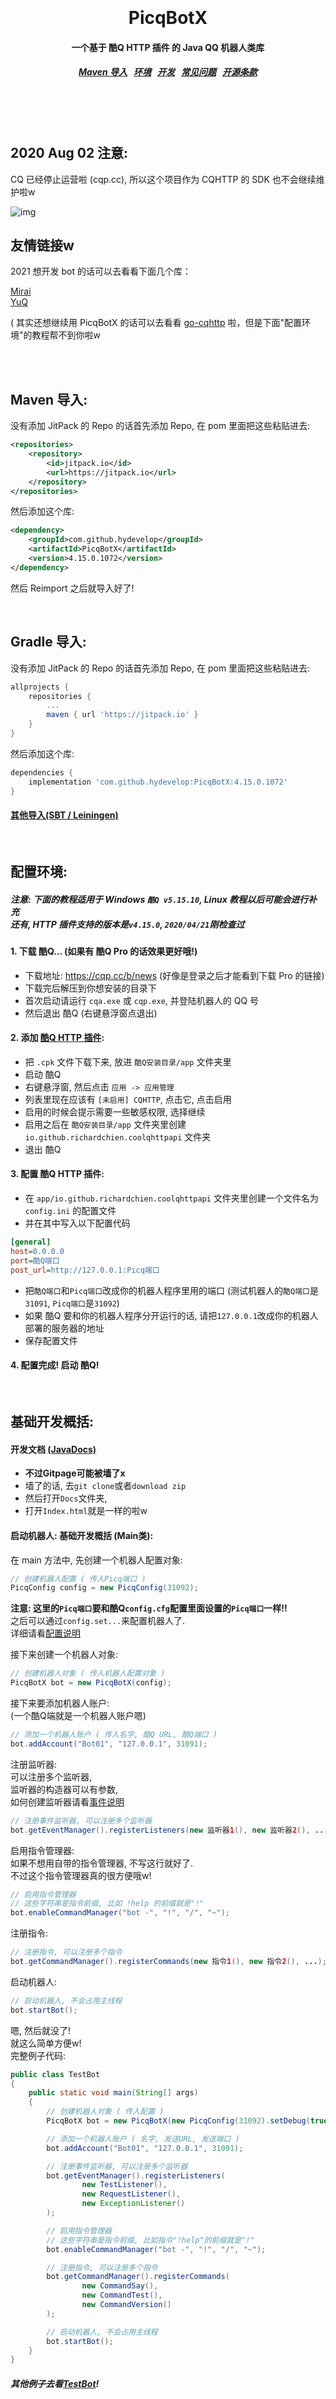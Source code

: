 <h1 align="center">
  <br>
  <br>
  PicqBotX
  <h4 align="center">
  一个基于 酷Q HTTP 插件 的 Java QQ 机器人类库
  </h4>
  <h5 align="center">
<a href="#maven">Maven 导入</a>&nbsp;&nbsp;
<a href="#environment">环境</a>&nbsp;&nbsp;
<a href="#development">开发</a>&nbsp;&nbsp;
<a href="#qa">常见问题</a>&nbsp;&nbsp;
<a href="#license">开源条款</a>
</h5>
  <br>
  <br>
  <br>
</h1>


## 2020 Aug 02 注意:

CQ 已经停止运营啦 (cqp.cc), 所以这个项目作为 CQHTTP 的 SDK 也不会继续维护啦w

![img](https://i.imgur.com/n4VtZ9S.png)

## 友情链接w

2021 想开发 bot 的话可以去看看下面几个库：

[Mirai](https://github.com/mamoe/mirai)  
[YuQ](https://github.com/YuQWorks/YuQ-Mirai-Demo)

( 其实还想继续用 PicqBotX 的话可以去看看 [go-cqhttp](https://github.com/Mrs4s/go-cqhttp) 啦，但是下面"配置环境"的教程帮不到你啦w

<br>
<br>

<a name="maven"></a>
Maven 导入:
--------

没有添加 JitPack 的 Repo 的话首先添加 Repo, 在 pom 里面把这些粘贴进去:

```xml
<repositories>
    <repository>
        <id>jitpack.io</id>
        <url>https://jitpack.io</url>
    </repository>
</repositories>
```

然后添加这个库:

```xml
<dependency>
    <groupId>com.github.hydevelop</groupId>
    <artifactId>PicqBotX</artifactId>
    <version>4.15.0.1072</version>
</dependency>
```

然后 Reimport 之后就导入好了!

<br>

<a name="gradle"></a>
Gradle 导入:
--------

没有添加 JitPack 的 Repo 的话首先添加 Repo, 在 pom 里面把这些粘贴进去:

```gradle
allprojects {
    repositories {
        ...
        maven { url 'https://jitpack.io' }
    }
}
```

然后添加这个库:

```gradle
dependencies {
    implementation 'com.github.hydevelop:PicqBotX:4.15.0.1072'
}
```

<!-- 每次更新都要手动改这些版本号好烦的_(:з」∠)_... -->

#### [其他导入(SBT / Leiningen)](https://jitpack.io/#hydevelop/PicqBotX/4.15.0.1072)

<br>

<a name="environment"></a>
配置环境:
--------

##### 注意: 下面的教程适用于 Windows `酷Q v5.15.10`, Linux 教程以后可能会进行补充<br>还有, HTTP 插件支持的版本是`v4.15.0`, `2020/04/21`刚检查过

#### 1. 下载 酷Q... (如果有 酷Q Pro 的话效果更好哦!)

* 下载地址: https://cqp.cc/b/news (好像是登录之后才能看到下载 Pro 的链接)
* 下载完后解压到你想安装的目录下
* 首次启动请运行 `cqa.exe` 或 `cqp.exe`, 并登陆机器人的 QQ 号
* 然后退出 酷Q (右键悬浮窗点退出)

#### 2. 添加 [酷Q HTTP 插件](https://github.com/richardchien/coolq-http-api/releases):

* 把 `.cpk` 文件下载下来, 放进 `酷Q安装目录/app` 文件夹里
* 启动 酷Q
* 右键悬浮窗, 然后点击 `应用 -> 应用管理`
* 列表里现在应该有 `[未启用] CQHTTP`, 点击它, 点击启用
* 启用的时候会提示需要一些敏感权限, 选择继续
* 启用之后在 `酷Q安装目录/app` 文件夹里创建 `io.github.richardchien.coolqhttpapi` 文件夹
* 退出 酷Q<br>

#### 3. 配置 酷Q HTTP 插件:

* 在 `app/io.github.richardchien.coolqhttpapi` 文件夹里创建一个文件名为 `config.ini` 的配置文件
* 并在其中写入以下配置代码

```ini
[general]
host=0.0.0.0
port=酷Q端口
post_url=http://127.0.0.1:Picq端口
```

* 把`酷Q端口`和`Picq端口`改成你的机器人程序里用的端口 (测试机器人的`酷Q端口`是`31091`, `Picq端口`是`31092`)
* 如果 酷Q 要和你的机器人程序分开运行的话, 请把`127.0.0.1`改成你的机器人部署的服务器的地址
* 保存配置文件

#### 4. 配置完成! 启动 酷Q!


<br>

<a name="development"></a>
基础开发概括:
--------


#### 开发文档 [(JavaDocs)](http://gitpage.hydev.org/PicqBotX/)

* **不过Gitpage可能被墙了x**
* 墙了的话, 去`git clone`或者`download zip`
* 然后打开`Docs`文件夹,
* 打开`Index.html`就是一样的啦w


#### 启动机器人: 基础开发概括 (Main类):

在 main 方法中, 先创建一个机器人配置对象:

```java
// 创建机器人配置 ( 传入Picq端口 )
PicqConfig config = new PicqConfig(31092);
```

**注意: 这里的`Picq端口`要和酷Q`config.cfg`配置里面设置的`Picq端口`一样!!**<br>
之后可以通过`config.set...`来配置机器人了.<br>
详细请看[配置说明](#config)

接下来创建一个机器人对象:

```java
// 创建机器人对象 ( 传入机器人配置对象 )
PicqBotX bot = new PicqBotX(config);
```

接下来要添加机器人账户:<br>
(一个酷Q端就是一个机器人账户嗯)

```java
// 添加一个机器人账户 ( 传入名字, 酷Q URL, 酷Q端口 )
bot.addAccount("Bot01", "127.0.0.1", 31091);
```

注册监听器: <br>
可以注册多个监听器, <br>
监听器的构造器可以有参数, <br>
如何创建监听器请看[事件说明](#events)

```java
// 注册事件监听器, 可以注册多个监听器
bot.getEventManager().registerListeners(new 监听器1(), new 监听器2(), ...);
```

启用指令管理器: <br>
如果不想用自带的指令管理器, 不写这行就好了. <br>
不过这个指令管理器真的很方便哦w!

```java
// 启用指令管理器
// 这些字符串是指令前缀, 比如 !help 的前缀就是"!"
bot.enableCommandManager("bot -", "!", "/", "~");
```

注册指令:

```java
// 注册指令, 可以注册多个指令
bot.getCommandManager().registerCommands(new 指令1(), new 指令2(), ...);
```

启动机器人: 

```java
// 启动机器人, 不会占用主线程
bot.startBot();
```

嗯, 然后就没了!<br>
就这么简单方便w!<br>
完整例子代码:

```java
public class TestBot
{
    public static void main(String[] args)
    {
        // 创建机器人对象 ( 传入配置 )
        PicqBotX bot = new PicqBotX(new PicqConfig(31092).setDebug(true));

        // 添加一个机器人账户 ( 名字, 发送URL, 发送端口 )
        bot.addAccount("Bot01", "127.0.0.1", 31091);

        // 注册事件监听器, 可以注册多个监听器
        bot.getEventManager().registerListeners(
                new TestListener(), 
                new RequestListener(),
                new ExceptionListener()
        );

        // 启用指令管理器
        // 这些字符串是指令前缀, 比如指令"!help"的前缀就是"!"
        bot.enableCommandManager("bot -", "!", "/", "~");

        // 注册指令, 可以注册多个指令
        bot.getCommandManager().registerCommands(
                new CommandSay(),
                new CommandTest(),
                new CommandVersion()
        );

        // 启动机器人, 不会占用主线程
        bot.startBot();
    }
}
```

##### 其他例子去看[TestBot](https://github.com/hydevelop/PicqBotX/blob/master/src/test/java/cc/moecraft/test/icq/TestBot.java)!

<br>

<a name="development-full"></a>
完整开发文档:
--------

<a name="config"></a>

### 1. 配置:

```java
// 创建机器人配置 ( 传入Picq端口 )
PicqConfig config = new PicqConfig(31092);
```

可以通过`config.set...`来配置机器人嗯w<br>
下面这些是可以配置的配置项:

| 配置项 Set 方法和默认值 | 配置项介绍 |
| :------------ | :------------ |
| `setDebug(false)` | 是否输出Debug消息 |
| `setNoVerify(false)` | 是否跳过酷Q版本验证 (不推荐) |
| `setCommandAlsoCallEvents(true)` | 指令是否触发消息事件 |
| `setUseAsyncCommands(true)` | 是否异步执行指令 |
| `setMaintenanceMode(false)` | 是否启用维护模式 |
| `setmaintenanceResponse("- 机器人正在维护 -")` | 维护模式回复 (设为空就不会回复了) |
| `setAutoMultiAccountOptimizatinos(true)` | 是否自动判断是否开启多账号优化 |
| `setMultiAccountOptimizatinos(true)` | 不自动判断的时候是否手动开启多账号优化 |
| `setEventPaused(false)` | 是否暂停事件 |
| `setHttpPaused(false)` | 是否暂停HTTP接收 |
| `setSecret("")` | SHA1 验证秘钥 (设置为空就是不验证w) |
| `setAccessToken("")` | Access Token 访问令牌 (设置为空就是不用令牌) |
| `setApiRateLimited(false)` | 是否启用限速调用API (需要enable_rate_limited_actions=true) |
| `setApiAsync(false)` | 是否异步调用API |
| `setCommandArgsSplitRegex(" ")` | 解析指令的时候用来分割参数的正则 |

还有一些必须在`new PicqBotX(config)`之前设置的配置项:<br>
这些项启动之后改掉也没用了啦w

| 配置项 Set 方法和默认值 | 配置项介绍 |
| :------------ | :------------ |
| `setColorSupportLevel(FORCED)` | Logger颜色支持级别 (设为DISABLED就没有颜色了) |
| `setLogPath("logs")` | Logger日志路径 (设为空就不输出文件了) |
| `setLogFileName("PicqBotX-Log")` | Logger日志文件名 |
| `setLogInit(true)` | 是否输出启动日志 |


<a name="events"></a>

### 2. 监听事件:

```java
public class 类名随意 extends IcqListener // 必须继承 IcqListener 监听器类
{
    @EventHandler // 这个注解必须加, 用于反射时判断哪些方法是事件方法的, 不用 @Override
    public void 方法名随意(事件类名 event) // 想监听什么事件就写在事件类名这里, 一个方法只能有一个事件参数
    {
        // 处理
    }

    @EventHandler
    public void 方法名随意(事件类名 event) // 同一个类下可以无限添加监听器方法
    ...
}
```

嗯... 创建一个类, 写成上面那个样子就行了_(:з」∠)_

#### 可用事件:

| 事件类名                 | 事件介绍 |
| :------------ | :------------ |
| Event                 | 所有事件(不推荐监听) |
| EventMessage          | 所有消息事件 |
| EventDiscussMessage     | 讨论组消息事件 |
| EventGroupMessage     | 群聊消息事件 |
| EventPrivateMessage     | 私聊消息事件 |
| EventNotice | 所有提醒事件 |
| EventNoticeFriendAdd | 加好友提醒 |
| EventNoticeGroupAdminChange | 所有群管理员数量更改事件 |
| EventNoticeGroupAdminSet | 群员被设为管理员事件 |
| EventNoticeGroupAdminRemove | 群员被取消管理员事件 |
| EventNoticeGroupMemberChange | 所有群员数量更改事件 |
| EventNoticeGroupMemberDecrease | 所有群员数量减少事件 |
| EventNoticeGroupMemberKick | 群员被踢事件 |
| EventNoticeGroupMemberKickBot | 自己被踢事件 |
| EventNoticeGroupMemberLeave | 群员主动退出事件 |
| EventNoticeGroupMemberIncrease | 所有群员数量增加事件 |
| EventNoticeGroupMemberApprove | 群员被同意进群事件 |
| EventNoticeGroupMemberInvite | 群员被邀请进群事件 |
| EventNoticeGroupUpload | 上传群文件事件 |
| EventNoticeGroupRecall | 群消息撤回事件 |
| EventNoticeFriendRecall | 好友消息撤回事件 |
| EventNoticeGroupPoke | 群戳一戳事件 |
| EventNoticeFriendPoke | 好友戳一戳事件 (go-cqhttp 拓展) |
| EventRequest | 所有请求事件 |
| EventFriendRequest | 加好友请求事件 |
| EventGroupAddRequest | 加群请求事件 |
| EventGroupInviteRequest | 拉你入群请求事件 |
| EventLocal | 所有本地事件 |
| EventLocalSendMessage | 所有本地向外发送的事件 |
| EventLocalSendDiscussMessage | 发送讨论组消息事件 |
| EventLocalSendGroupMessage | 发送群聊消息事件 |
| EventLocalSendPrivateMessage | 发送私聊消息事件 |
| EventLocalHttpRecieveEvent | 接收HTTP请求事件 |
| EventLocalHttpFailEvent | 接收HTTP请求失败事件 |
| EventMeta | Meta事件 |
| EventMetaLifecycle | 生命周期事件 |
| EventMetaHeartbeat | 心跳事件 |

#### 例子1:

```java
public class TestListener extends IcqListener
{
    @EventHandler
    public void onPMEvent(EventPrivateMessage event)
    {
        System.out.println("接到消息");
    
        // 判断消息是不是这段文字, 如果是就回复那段文字, 很简单的测试_(:з」∠)_
        if (event.getMessage().equals("你以为这是 yangjinhe/maintain-robot?"))
            event.respond("其实是我 HyDevelop/PicqBotX 哒!");
    }
}
```

#### 例子2. 用事件监听实现消息替换过滤:

```java
public class TestFilter extends IcqListener
{
    @EventHandler
    public void onAllLocalMessageEvent(EventLocalSendMessage event) // 监听所有发送消息的事件
    {
        // 获取消息
        String message = event.getMessage();
        
        // 这里可以做任何处理
        // 我把所有"%prefix%"变量替换成了"!"
        message = message.replace("%prefix%", "!");
        
        // 设置消息, 因为这个事件是在发送之前执行的, 所以这样设置的消息能生效
    // 设置为 null 就能拦截了
        event.setMessage(message);
    }
}
```

<br>

### 3. 发送/获取信息:

#### 获取`IcqHttpApi`对象:

需要一个`IcqHttpApi`对象, **请不要使用全局变量存`IcqHttpApi`对象**<br>
其实监听器里的话直接用 `event.getHttpApi()` 就行了w<br>
<br>
如果不在事件里,<br>
但是只有一个账号的话,<br>
用 `bot.getAccountManager().getNonAccountSpecifiedApi()` 就好啦w<br>
如果有多个账号, 要用所有账号的话,<br>
可以用 `bot.getAccountManager().getAccounts()` 获取账号列表循环一下w<br>

#### 发送/获取信息:

如果已经封装过了的话, 这样发送:

```java
icqHttpApi.封装方法名(参数); // 返回的就是响应数据啦w
```

#### 封装方法列表:

| IcqHttpApi 封装方法 | 作用 |
| :------------ | :------------ |
| .sendPrivateMsg | 发送私聊消息 |
| .sendGroupMsg | 发送群聊消息 |
| .sendDiscussMsg | 发送讨论组消息 |
| .deleteMsg | 撤回消息 |
| .sendLike | 好友点赞 |
| .sendGroupNotice | 发送群公告 |
| .setGroupKick | 飞机票 |
| .setGroupBan | 群用户禁言 |
| .setGroupAnonymousBan | 群匿名用户禁言 |
| .setGroupWholeBan | 群全体禁言<br>(什么鬼方法名x<br>(怪 RC! (摔w |
| .setGroupAdmin | 设置管理员 |
| .setGroupAnonymous | 设置是否允许匿名 |
| .setGroupCard | 设置群备注 |
| .setGroupLeave | 退出群 |
| .setGroupSpecialTitle | 设置专属头衔 |
| .setDiscussLeave | 退出讨论组 |
| .setFriendAndRequest | 处理加好友请求 |
| .setGroupAndRequest | 处理加群请求 |
| .approveGroupRequest | 同意加群请求 |
| .rejectGroupRequest | 拒绝加群请求 |
| .setRestartPlugin | 重启插件 |
| .setRestartUnsafe | 重启酷Q (不安全) |
| .cleanDataDir | 清空数据文件夹 |
| .clearPluginLog | 清空插件日志 |
| .getLoginInfo | 获取登录号信息 |
| .getStrangerInfo | 获取陌生人信息 |
| .getVIPInfo | 获取会员信息 |
| .getGroupList | 获取群列表 |
| .getGroupMemberInfo | 获取群成员信息 |
| .getGroupInfo | 获取群信息 |
| .getGroupMemberList | 获取群成员列表 |
| .getFriendList | 获取好友列表 |
| .getRecord | 获取语音文件 |
| .getImage | 获取图片路径 (String) |
| .getImageFile | 获取图片路径 (File) |
| .getGroupNotices | 获取群公告列表 |
| .canSendImage | 能不能发图 |
| .canSendRecord | 能不能发语音 |
| .getVersionInfo | 获取版本信息 |
| .getCookies | 抢走曲奇w |
| .getCsrfToken | 获取 CSRF TOKEN |
| .getCredentials | 上面两个加起来 |
| .getStatus | 获取运行状态 |

#### 例子1. 发送:

```java
icqHttpApi.sendPrivateMsg(565656, "hi"); // 给小桂发送"hi"
```

#### 例子2. 获取:

```java
RStatus status = icqHttpApi.getStatus().getData(); // 获取当前运行状态
```

#### 如果没有封装过的话, 或者想手动添加参数对的话, 这样发送:

```java
icqHttpApi.send(请求目标, 参数);
```

#### 例子:

```java
// 因为是隐藏接口, 就没有封装, 所以要用的话这样发送w
// 检查更新:
icqHttpApi.send(".check_update", 
    "automatic", false); 

// 对事件执行快速操作:
icqHttpApi.send(".handle_quick_operation", 
    "context", ...,
    "operation", ...); 
```

#### 返回数据:

大部分返回数据为 `ReturnData<Pojo 数据类>` 形式, 获取数据的话用 `response.getData()` 就行了w<br>
列表的话会返回 `ReturnListData<Pojo 数据类>` 形式.

### 复杂的消息建造 (比如图片什么的) 用 MessageBuilder 类:

注意: `.add(Object)` 方法对于所有类型的对象都有效, 只要能 `toString()` 就行

```java
new MessageBuilder()
    .add("添加一条字符串消息")
    .add(123)
    .add(16.5f)
    .newLine() // 换行
    .add(new ComponentImage("此处填图片文件路径或者 URL")) // 图片组件
    .add(new ComponentImageBase64("此处填图片 Base64 码")) // Base64 图片组件
    .add(new ComponentRecord("此处填语音文件路径或者 URL")) // 语音组件
    .toString();
```

可用组件 (需要 酷Q Pro 才能用, 详细介绍请看[CQ码](https://d.cqp.me/Pro/CQ%E7%A0%81)):

| 组件类名                 | 组件介绍 |
| :------------ | :------------ |
| ComponentAt | @组件 |
| ComponentReply | 消息回复组件 |
| ComponentBFace | 原创表情组件 |
| ComponentEmoji | Emoji 表情组件 |
| ComponentFace | QQ 表情组件 |
| ComponentImage | 图片组件 |
| ComponentImageBase64 | Base64 编码图片组件 |
| ComponentSFace | 小表情组件 |
| ComponentShare | 分享链接组件 |
| ComponentDice | 掷骰子组件 (只能单独发送) |
| ComponentMusic | 音乐组件 (只能单独发送) |
| ComponentRecord | 语音组件 (只能单独发送) |
| ComponentRockPaperSissors | 猜拳组件 (只能单独发送) |
| ComponentShake | 抖一抖组件 (只能单独发送) |

<br>

### 4. 指令

每一个指令需要单独创建一个类, 实现一个指令接口<br>
如果这个指令在所有消息环境内都能执行的话, 实现 `EverywhereCommand` 类<br>
如果这个指令只需要在 群 或者 讨论组 或者 私聊 执行的话, <br>
实现 `GroupCommand` 或者 `DiscussCommand` 或者 `PrivateCommand` 就可以了w<br>

例子:

```java
public class CommandVersion implements EverywhereCommand // 实现EverywhereCommand就是无论私聊群聊还是讨论组都能收到的指令
{
    // 指令属性
    @Override
    public CommandProperties properties()
    {
        // 这个括号里填指令名和其他名称, 指令名必须至少有一个
        // 这个的话, 用"!v", "!version", 和"!版本"都能触发指令 (感叹号为你设置的前缀, 不一定必须要感叹号)
        return new CommandProperties("version", "v", "版本");
    }
    
    // 机器人接到指令后会执行这个方法 ( 实现不同的接口的话方法名不一定一样 )
    @Override
    public String run(EventMessage event, User sender, String command, ArrayList<String> args)
    {
        // 处理, 返回值会自动回复回去
        // 这里因为这个指令是用来查版本的, 所以直接返回字符串了
        return "TestBot - PicqBotX v4.15.0.1072";
    }
}
```

注册指令:

```java
// 注册指令, 可以注册多个指令
bot.getCommandManager().registerCommands(new 指令1(), new 指令2(), ...);
```

<a name="qa"></a>
常见问题:
--------

### Q: 为什么刚加的群不能回复消息?

因为用户信息在账号管理器里缓存了啦...<br>
不会自动刷新的...<br>
监听加群的事件然后<br>
`event.getBot().getAccountManager().refreshCache();` 就行啦w

<br>

#### Q: `java.lang.NullPointerException at cc.moecraft.icq.accounts.AccountManager.getOptimal(...)`?

和上一条一样<br>
因为 `groupAccountIndex` 里面如果没有这个群的话,<br>
`groupAccountIndex.get(groupId)` 就是 `null` 了w<br>
所以用 `null` 调用 `.entrySet()` 就会丢报错w<br>
所以 `event.getBot().getAccountManager().refreshCache();` 就行啦w<br>
( 前提是加了这个群!

<br>

#### Q: 如何在事件外获取`IcqHttpApi`对象用来发消息?

因为有多账号管理,<br>
每个账号都有单独的`IcqHttpApi`对象...<br>
如果要用一个不指定账号的API对象的话,<br>
`bot.getAccountManager().getNonAccountSpecifiedApi()`<br>
有多个账号的话不推荐用这个.<br>

如果要用所有账号的话,<br>
`bot.getAccountManager().getAccounts()` 获取个列表,<br>
然后循环过去就好啦w<br>

如果要用一个指定账号的话,<br>
还是像上面那样循环过去,<br>
然后每个账号判断`getId()`好啦w<br>

<br>

#### Q: 如何加密?

随便生成一个Secret, 和一个AccessToken嗯<br>
(可以用 https://passwordsgenerator.net/ 生成)<br>
<br>
然后在酷Q HTTP插件的配置`config.cfg`里面写:<br>

```ini
secret=这里填Secret
access_token=这里填AccessToken
```

然后在Picq的配置里面写:<br>

```java
config.setSecret("这里填Secret")
    .setAccessToken("这里填AccessToken");
```

然后重启就有加密啦w<br>

<br>
<br>

#### 如果发现 Bug 的话, 请开一个 [issue](https://github.com/HyDevelop/PicqBotX/issues) 说明问题
#### 或者加开发群 498386389 问吧w

<br>

<a name="license"></a>
[开源条款](https://choosealicense.com/licenses/mit/): MIT
--------

